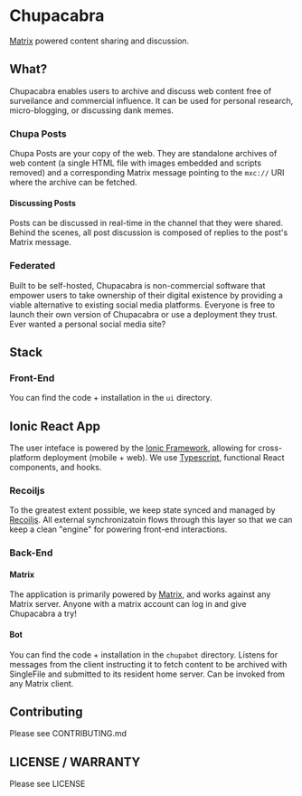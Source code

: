 # Chupacabra
[Matrix](https://matrix.org/) powered content sharing and discussion.

## What?
Chupacabra enables users to archive and discuss web content free of surveilance and commercial influence. It can be used for personal research, micro-blogging, or discussing dank memes.

### Chupa Posts
Chupa Posts are your copy of the web. They are standalone archives of web content (a single HTML file with images embedded and scripts removed) and a corresponding Matrix message pointing to the `mxc://` URI where the archive can be fetched.

#### Discussing Posts
Posts can be discussed in real-time in the channel that they were shared. Behind the scenes, all post discussion is composed of replies to the post's Matrix message.

### Federated
Built to be self-hosted, Chupacabra is non-commercial software that empower users to take ownership of their digital existence by providing a viable alternative to existing social media platforms. Everyone is free to launch their own version of Chupacabra or use a deployment they trust. Ever wanted a personal social media site?

## Stack
### Front-End
You can find the code + installation in the `ui` directory.
## Ionic React App
The user inteface is powered by the [Ionic Framework](https://ionicframework.com/), allowing for cross-platform deployment (mobile + web). We use [Typescript](https://www.typescriptlang.org/), functional React components, and hooks.
### Recoiljs
To the greatest extent possible, we keep state synced and managed by [Recoiljs](https://recoiljs.org/). All external synchronizatoin flows through this layer so that we can keep a clean "engine" for powering front-end interactions.

### Back-End
#### Matrix
The application is primarily powered by [Matrix](https://matrix.org/docs/spec/), and works against any Matrix server. Anyone with a matrix account can log in and give Chupacabra a try!
#### Bot
You can find the code + installation in the `chupabot` directory.
Listens for messages from the client instructing it to fetch content to be archived with SingleFile and submitted to its resident home server. Can be invoked from any Matrix client.

## Contributing
Please see CONTRIBUTING.md

## LICENSE / WARRANTY
Please see LICENSE

